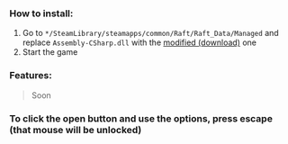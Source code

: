 ### How to install:
1. Go to <code>*/SteamLibrary/steamapps/common/Raft/Raft_Data/Managed</code> and replace <code>Assembly-CSharp.dll</code> with the [modified (download)](https://github.com/mopsfl/dnSpy-codes/raw/main/Raft/Mod%20Menu/Assembly-CSharp.dll) one
2. Start the game

### Features:
> Soon


### To click the open button and use the options, press escape (that mouse will be unlocked)
